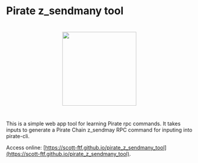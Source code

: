 
# Pirate z_sendmany tool

<img src="https://i.imgur.com/00gHinI.png" style="width:200px;margin:40px auto;display:block;">

This is a simple web app tool for learning Pirate rpc commands. It takes inputs to generate a Pirate Chain z_sendmay RPC command for inputing into pirate-cli. 

Access online: [https://scott-ftf.github.io/pirate_z_sendmany_tool](https://scott-ftf.github.io/pirate_z_sendmany_tool). 